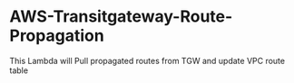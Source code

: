 # AWS-Transitgateway-Route-Propagation
This Lambda will Pull propagated routes from TGW and update VPC route table
